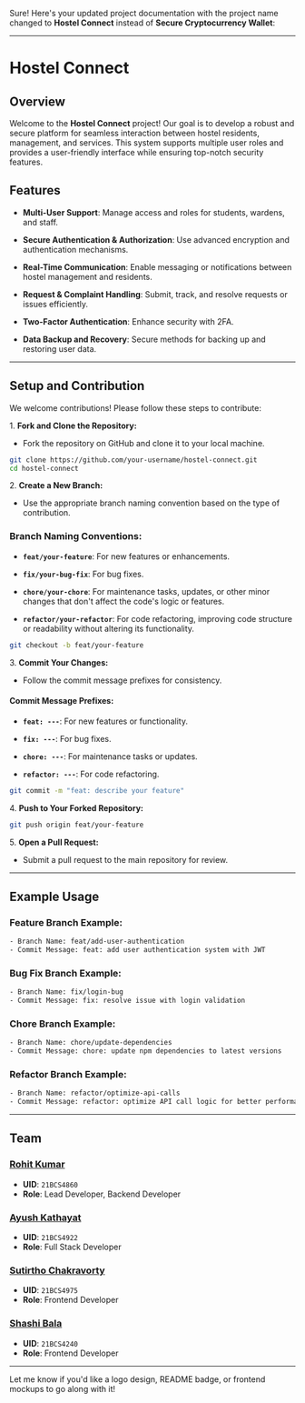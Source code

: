 Sure! Here's your updated project documentation with the project name changed to **Hostel Connect** instead of **Secure Cryptocurrency Wallet**:

---

# Hostel Connect

## Overview

Welcome to the **Hostel Connect** project! Our goal is to develop a robust and secure platform for seamless interaction between hostel residents, management, and services. This system supports multiple user roles and provides a user-friendly interface while ensuring top-notch security features.

## Features

- **Multi-User Support**: Manage access and roles for students, wardens, and staff.

- **Secure Authentication & Authorization**: Use advanced encryption and authentication mechanisms.

- **Real-Time Communication**: Enable messaging or notifications between hostel management and residents.

- **Request & Complaint Handling**: Submit, track, and resolve requests or issues efficiently.

- **Two-Factor Authentication**: Enhance security with 2FA.

- **Data Backup and Recovery**: Secure methods for backing up and restoring user data.

---

## Setup and Contribution

We welcome contributions! Please follow these steps to contribute:

1\. **Fork and Clone the Repository:**

   - Fork the repository on GitHub and clone it to your local machine.

```bash
git clone https://github.com/your-username/hostel-connect.git
cd hostel-connect
```

2\. **Create a New Branch:**

   - Use the appropriate branch naming convention based on the type of contribution.

### Branch Naming Conventions:

   - **`feat/your-feature`**: For new features or enhancements.

   - **`fix/your-bug-fix`**: For bug fixes.

   - **`chore/your-chore`**: For maintenance tasks, updates, or other minor changes that don't affect the code's logic or features.

   - **`refactor/your-refactor`**: For code refactoring, improving code structure or readability without altering its functionality.

```bash
git checkout -b feat/your-feature
```

3\. **Commit Your Changes:**

   - Follow the commit message prefixes for consistency.

#### Commit Message Prefixes:

   - **`feat: ---`**: For new features or functionality.

   - **`fix: ---`**: For bug fixes.

   - **`chore: ---`**: For maintenance tasks or updates.

   - **`refactor: ---`**: For code refactoring.

```bash
git commit -m "feat: describe your feature"
```

4\. **Push to Your Forked Repository:**

```bash
git push origin feat/your-feature
```

5\. **Open a Pull Request:**

   - Submit a pull request to the main repository for review.

---

## Example Usage

### Feature Branch Example:
```bash
- Branch Name: feat/add-user-authentication
- Commit Message: feat: add user authentication system with JWT
```

### Bug Fix Branch Example:
```bash
- Branch Name: fix/login-bug
- Commit Message: fix: resolve issue with login validation
```

### Chore Branch Example:
```bash
- Branch Name: chore/update-dependencies
- Commit Message: chore: update npm dependencies to latest versions
```

### Refactor Branch Example:
```bash
- Branch Name: refactor/optimize-api-calls
- Commit Message: refactor: optimize API call logic for better performance
```

---

## Team

### [Rohit Kumar](https://www.linkedin.com/in/rohit--kumar-/)

- **UID**: `21BCS4860`
- **Role**: Lead Developer, Backend Developer

### [Ayush Kathayat](https://www.linkedin.com/in/ayush-kathayat-306218248/)

- **UID**: `21BCS4922`
- **Role**: Full Stack Developer

### [Sutirtho Chakravorty](https://www.linkedin.com/in/sutirthochakravorty/)

- **UID**: `21BCS4975`
- **Role**: Frontend Developer

### [Shashi Bala](https://www.linkedin.com/in/bala-shashi-51249b219/)

- **UID**: `21BCS4240`
- **Role**: Frontend Developer

---

Let me know if you'd like a logo design, README badge, or frontend mockups to go along with it!
